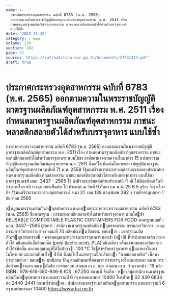 ```yaml
---
name: >-
  ประกาศกระทรวงอุตสาหกรรม ฉบับที่ 6783 (พ.ศ. 2565)
  ออกตามความในพระราชบัญญัติมาตรฐานผลิตภัณฑ์อุตสาหกรรม พ.ศ. 2511 เรื่อง
  กำหนดมาตรฐานผลิตภัณฑ์อุตสาหกรรม ภาชนะพลาสติกสลายตัวได้สำหรับบรรจุอาหาร
  แบบใช้ซ้ำ
date: '2022-11-30'
category: ง พิเศษ
volume: 139
section: 282
page: 21
source: 'https://ratchakitcha.soc.go.th/documents/17231274.pdf'
draft: true
---
```


# ประกาศกระทรวงอุตสาหกรรม ฉบับที่ 6783 (พ.ศ. 2565) ออกตามความในพระราชบัญญัติมาตรฐานผลิตภัณฑ์อุตสาหกรรม พ.ศ. 2511 เรื่อง กำหนดมาตรฐานผลิตภัณฑ์อุตสาหกรรม ภาชนะพลาสติกสลายตัวได้สำหรับบรรจุอาหาร แบบใช้ซ้ำ

ประกาศกระทรวงอุตสาหกรรม ฉบับที่ 6783 (พ.ศ. 2565) ออกตามความในพระราชบัญญัติมาตรฐานผลิตภัณฑ์อุตสาหกรรม พ.ศ. 2511 เรื่อง กำหนดมาตรฐานผลิตภัณฑ์อุตสาหกรรม ภาชนะพลาสติกสลายตัวได้สำหรับบรรจุอาหาร แบบใช้ซา อาศัยอานาจตามความในมาตรา 15 แห่งพระราชบัญญัติมาตรฐานผลิตภัณฑ์อุตสาหกรรม พ.ศ. 2511 ซึ่งแก้ไขเพิ่มเติมโดยพระราชบัญญัติมาตรฐานผลิตภัณฑ์อุตสาหกรรม (ฉบับที่ 7) พ.ศ. 2558 รัฐมนตรีว่าการกระทรวงอุตสาหกรรมออกประกาศกาหนดมาตรฐานผลิตภัณฑ์อุตสาหกรรม ภาชนะพลาสติกสลายตัวได้สาหรับบรรจุอาหาร แบบใช้ซา มาตรฐานเลขที่ มอก. 3437 - 2565 ไว้ ดังมีรายละเอียดต่อท้ายประกาศนี ทั งนี ให้มีผลตังแต่วันที่ประกาศในราชกิจจานุเบกษาเป็นต้น ไป ประกาศ ณ วันที่ 9 กันยา ยน พ.ศ. 25 6 5 สุริยะ จึงรุ่งเรืองกิจ รัฐมนตรีว่าการกระทรวงอุตสาหกรรม ้ หนา 21 ่ เลม 139 ตอนพิเศษ 282 ง ราชกิจจานุเบกษา 1 ธันวาคม 2565

ขอมูลมาตรฐานผลิตภัณฑอุตสาหกรรม แนบทายประกาศกระทรวงอุตสาหกรรม ฉบับที่ 6783 (พ.ศ. 2565) ชื่อมาตรฐาน : ภาชนะพลาสติกสลายตัวได้สําหรับบรรจุอาหาร แบบใชซ้ํา REUSABLE COMPOSTABLE PLASTIC CONTAINERS FOR FOOD มาตรฐานเลขที่ : มอก. 3437−2565 ผู้จัดทํา : สํานักงานมาตรฐานผลิตภัณฑอุตสาหกรรม กรรมการวิชาการ : คณะกรรมการวิชาการรายสาขา คณะที่ 70 ผลิตภัณฑนวัตกรรม ขอบขาย : มาตรฐานผลิตภัณฑอุตสาหกรรมนี้ - ครอบคลุมเฉพาะภาชนะบรรจุอาหาร และฝา (ถามี) ที่ทําด้วยพลาสติก สลายตัวได้ ชนิดพอลิแล็กติกแอซิด (poly (lactic acid), PLA) ชนิดเดียว หรืออาจผสมพลาสติกสลายตัวได้ชนิดอื่น และทนอุณหภูมิได้ไม่ต่ํากวา 100 °C ใชสําหรับบรรจุอาหาร อุนอาหารในเตาไมโครเวฟ และนํากลับมาใช ซ้ําได้ ซึ่งต่อไปในมาตรฐานนี้จะเรียกวา “ภาชนะพลาสติก” เนื้อหาประกอบด้วย : ขอบขาย บทนิยาม วัสดุ คุณลักษณะที่ต้องการ การบรรจุ เครื่องหมายและ ฉลาก การชักตัวอยางและเกณฑตัดสิน การทดสอบ ภาคผนวก ก. และ ภาคผนวก ข. จํานวนหน้า : 19 หน้า ISBN : 978-616-580-936-8 ICS : 67.250 สถานที่ จัดเก็บ : หองสมุดสํานักงานมาตรฐานผลิตภัณฑอุตสาหกรรม ถนนพระรามที่ 6 กรุงเทพมหานคร 10400 โทรศัพท 02 430 6834 ต่อ 2440-2441 สถานที่จําหนาย : สํานักงานมาตรฐานผลิตภัณฑอุตสาหกรรม ถนนพระรามที่ 6 กรุงเทพมหานคร 10400 https://www.tisi.go.th
